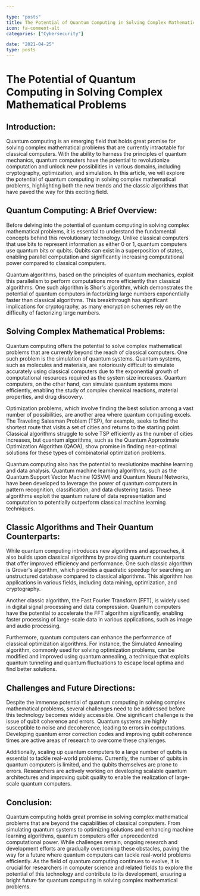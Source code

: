 ```yaml
---

type: "posts"
title: The Potential of Quantum Computing in Solving Complex Mathematical Problems
icon: fa-comment-alt
categories: ["Cybersecurity"]

date: "2021-04-25"
type: posts
---
```





# The Potential of Quantum Computing in Solving Complex Mathematical Problems

## Introduction:
Quantum computing is an emerging field that holds great promise for solving complex mathematical problems that are currently intractable for classical computers. With the ability to harness the principles of quantum mechanics, quantum computers have the potential to revolutionize computation and unlock new possibilities in various domains, including cryptography, optimization, and simulation. In this article, we will explore the potential of quantum computing in solving complex mathematical problems, highlighting both the new trends and the classic algorithms that have paved the way for this exciting field.

## Quantum Computing: A Brief Overview:
Before delving into the potential of quantum computing in solving complex mathematical problems, it is essential to understand the fundamental concepts behind this revolutionary technology. Unlike classical computers that use bits to represent information as either 0 or 1, quantum computers use quantum bits or qubits. Qubits can exist in a superposition of states, enabling parallel computation and significantly increasing computational power compared to classical computers.

Quantum algorithms, based on the principles of quantum mechanics, exploit this parallelism to perform computations more efficiently than classical algorithms. One such algorithm is Shor's algorithm, which demonstrates the potential of quantum computers in factorizing large numbers exponentially faster than classical algorithms. This breakthrough has significant implications for cryptography, as many encryption schemes rely on the difficulty of factorizing large numbers.

## Solving Complex Mathematical Problems:
Quantum computing offers the potential to solve complex mathematical problems that are currently beyond the reach of classical computers. One such problem is the simulation of quantum systems. Quantum systems, such as molecules and materials, are notoriously difficult to simulate accurately using classical computers due to the exponential growth of computational resources required as the system size increases. Quantum computers, on the other hand, can simulate quantum systems more efficiently, enabling the study of complex chemical reactions, material properties, and drug discovery.

Optimization problems, which involve finding the best solution among a vast number of possibilities, are another area where quantum computing excels. The Traveling Salesman Problem (TSP), for example, seeks to find the shortest route that visits a set of cities and returns to the starting point. Classical algorithms struggle to solve TSP efficiently as the number of cities increases, but quantum algorithms, such as the Quantum Approximate Optimization Algorithm (QAOA), show promise in finding near-optimal solutions for these types of combinatorial optimization problems.

Quantum computing also has the potential to revolutionize machine learning and data analysis. Quantum machine learning algorithms, such as the Quantum Support Vector Machine (QSVM) and Quantum Neural Networks, have been developed to leverage the power of quantum computers in pattern recognition, classification, and data clustering tasks. These algorithms exploit the quantum nature of data representation and computation to potentially outperform classical machine learning techniques.

## Classic Algorithms and Their Quantum Counterparts:
While quantum computing introduces new algorithms and approaches, it also builds upon classical algorithms by providing quantum counterparts that offer improved efficiency and performance. One such classic algorithm is Grover's algorithm, which provides a quadratic speedup for searching an unstructured database compared to classical algorithms. This algorithm has applications in various fields, including data mining, optimization, and cryptography.

Another classic algorithm, the Fast Fourier Transform (FFT), is widely used in digital signal processing and data compression. Quantum computers have the potential to accelerate the FFT algorithm significantly, enabling faster processing of large-scale data in various applications, such as image and audio processing.

Furthermore, quantum computers can enhance the performance of classical optimization algorithms. For instance, the Simulated Annealing algorithm, commonly used for solving optimization problems, can be modified and improved using quantum annealing, a technique that exploits quantum tunneling and quantum fluctuations to escape local optima and find better solutions.

## Challenges and Future Directions:
Despite the immense potential of quantum computing in solving complex mathematical problems, several challenges need to be addressed before this technology becomes widely accessible. One significant challenge is the issue of qubit coherence and errors. Quantum systems are highly susceptible to noise and decoherence, leading to errors in computations. Developing quantum error correction codes and improving qubit coherence times are active areas of research to overcome these challenges.

Additionally, scaling up quantum computers to a large number of qubits is essential to tackle real-world problems. Currently, the number of qubits in quantum computers is limited, and the qubits themselves are prone to errors. Researchers are actively working on developing scalable quantum architectures and improving qubit quality to enable the realization of large-scale quantum computers.

## Conclusion:
Quantum computing holds great promise in solving complex mathematical problems that are beyond the capabilities of classical computers. From simulating quantum systems to optimizing solutions and enhancing machine learning algorithms, quantum computers offer unprecedented computational power. While challenges remain, ongoing research and development efforts are gradually overcoming these obstacles, paving the way for a future where quantum computers can tackle real-world problems efficiently. As the field of quantum computing continues to evolve, it is crucial for researchers in computer science and related fields to explore the potential of this technology and contribute to its development, ensuring a bright future for quantum computing in solving complex mathematical problems.
